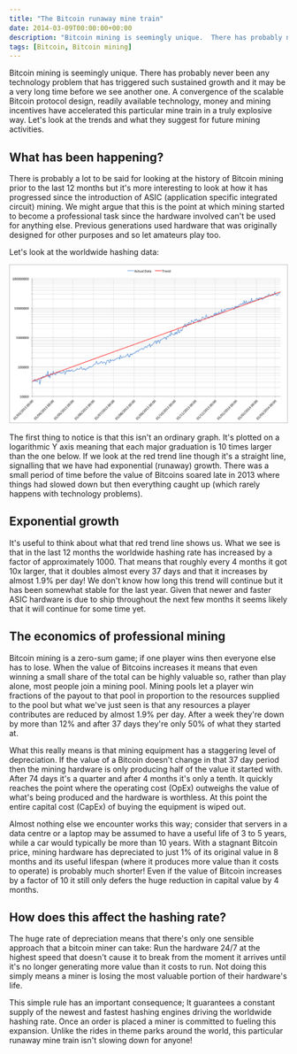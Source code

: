 ```yaml
---
title: "The Bitcoin runaway mine train"
date: 2014-03-09T00:00:00+00:00
description: "Bitcoin mining is seemingly unique.  There has probably never been any technology problem that has triggered such sustained growth and it may be a very long time before we see another one. A convergence of the scalable Bitcoin protocol design, readily available technology, money and mining incentives have accelerated this particular mine train in a truly explosive way. Let's look at the trends and what they suggest for future mining activities."
tags: [Bitcoin, Bitcoin mining]
---
```

Bitcoin mining is seemingly unique.  There has probably never been any
technology problem that has triggered such sustained growth and it may
be a very long time before we see another one.  A convergence of the
scalable Bitcoin protocol design, readily available technology, money
and mining incentives have accelerated this particular mine train in a
truly explosive way.  Let's look at the trends and what they suggest for
future mining activities.

## What has been happening?

There is probably a lot to be said for looking at the history of Bitcoin
mining prior to the last 12 months but it's more interesting to look at
how it has progressed since the introduction of ASIC (application
specific integrated circuit) mining.  We might argue that this is the
point at which mining started to become a professional task since the
hardware involved can't be used for anything else.  Previous generations
used hardware that was originally designed for other purposes and so let
amateurs play too.

Let's look at the worldwide hashing data:

![20140309-hash-12months](./20140309-hash-12months.png)

The first thing to notice is that this isn't an ordinary graph.  It's
plotted on a logarithmic Y axis meaning that each major graduation is 10
times larger than the one below.  If we look at the red trend line though
it's a straight line, signalling that we have had exponential (runaway)
growth.  There was a small period of time before the value of Bitcoins
soared late in 2013 where things had slowed down but then everything
caught up (which rarely happens with technology problems).

## Exponential growth

It's useful to think about what that red trend line shows us.  What we
see is that in the last 12 months the worldwide hashing rate has
increased by a factor of approximately 1000.  That means that roughly
every 4 months it got 10x larger, that it doubles almost every 37 days
and that it increases by almost 1.9% per day!  We don't know how long
this trend will continue but it has been somewhat stable for the last
year.  Given that newer and faster ASIC hardware is due to ship
throughout the next few months it seems likely that it will continue for
some time yet.

## The economics of professional mining

Bitcoin mining is a zero-sum game; if one player wins then everyone else
has to lose.  When the value of Bitcoins increases it means that even
winning a small share of the total can be highly valuable so, rather
than play alone, most people join a mining pool.  Mining pools let a
player win fractions of the payout to that pool in proportion to the
resources supplied to the pool but what we've just seen is that any
resources a player contributes are reduced by almost 1.9% per day.  After
a week they're down by more than 12% and after 37 days they're only
50% of what they started at.

What this really means is that mining equipment has a staggering level
of depreciation.  If the value of a Bitcoin doesn't change in that 37
day period then the mining hardware is only producing half of the value
it started with.  After 74 days it's a quarter and after 4 months it's
only a tenth.  It quickly reaches the point where the operating cost
(OpEx) outweighs the value of what's being produced and the hardware is
worthless.  At this point the entire capital cost (CapEx) of buying the
equipment is wiped out.

Almost nothing else we encounter works this way; consider that servers
in a data centre or a laptop may be assumed to have a useful life of 3
to 5 years, while a car would typically be more than 10 years.  With a
stagnant Bitcoin price, mining hardware has depreciated to just 1% of
its original value in 8 months and its useful lifespan (where it
produces more value than it costs to operate) is probably much shorter!
Even if the value of Bitcoin increases by a factor of 10 it still only
defers the huge reduction in capital value by 4 months.

## How does this affect the hashing rate?

The huge rate of depreciation means that there's only one sensible
approach that a bitcoin miner can take: Run the hardware 24/7 at the
highest speed that doesn't cause it to break from the moment it arrives
until it's no longer generating more value than it costs to run.  Not
doing this simply means a miner is losing the most valuable portion of
their hardware's life.

This simple rule has an important consequence; It guarantees a constant
supply of the newest and fastest hashing engines driving the worldwide
hashing rate.  Once an order is placed a miner is committed to fueling
this expansion.  Unlike the rides in theme parks around the world, this
particular runaway mine train isn't slowing down for anyone!
